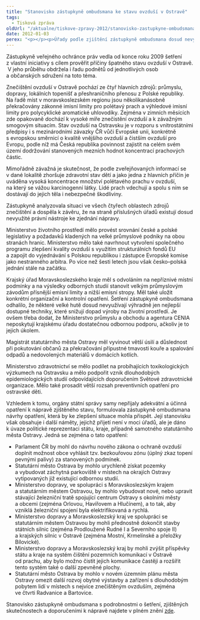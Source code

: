 ```yaml
---
title: "Stanovisko zástupkyně ombudsmana ke stavu ovzduší v Ostravě"
tags:
  - Tisková zpráva
oldUrl: "/aktualne/tiskove-zpravy-2012/stanovisko-zastupkyne-ombudsmana-ke-stavu-ovzdusi-v-ostrave"
date: 2012-01-03
perex: "<p></p><p>Úřady podle zjištění zástupkyně ombudsmana dosud nevyužily všech nástrojů, které mají k dispozici, aby dosáhly snížení znečištění ovzduší v Ostravě na úroveň zákonných limitů. </p>"
---
```


<!-- imported from the old website -->

<p>Zástupkyně veřejného ochránce práv vedla od konce roku 2009 šetření z vlastní iniciativy s cílem prověřit příčiny špatného stavu ovzduší v Ostravě.  V jeho průběhu obdržela i řadu podnětů od jednotlivých osob a občanských sdružení na toto téma.</p><p>Znečištění ovzduší v Ostravě pochází ze čtyř hlavních zdrojů: průmyslu, dopravy, lokálních topenišť a přeshraničního přenosu z Polské republiky. Na řadě míst v moravskoslezském regionu jsou několikanásobně překračovány zákonné imisní limity pro polétavý prach a výhledové imisní limity pro polycyklické aromatické uhlovodíky. Zejména v zimních měsících zde opakovaně dochází k vysoké míře znečistění ovzduší a k závažným smogovým situacím. Stav ovzduší na Ostravsku je v rozporu s vnitrostátními předpisy i s mezinárodními závazky ČR vůči Evropské unii, konkrétně s evropskou směrnicí o kvalitě vnějšího ovzduší a čistším ovzduší pro Evropu, podle níž má Česká republika povinnost zajistit na celém svém území dodržování stanovených mezních hodnot koncentrací prachových částic.</p><p>Mimořádně závažná je skutečnost, že podle zveřejňovaných informací se v dané lokalitě zhoršuje zdravotní stav dětí a jako jedna z hlavních příčin je uváděna vysoká koncentrace množství polétavého prachu v ovzduší, na který se vážou karcinogenní látky. Lidé prach vdechují a spolu s ním se dostávají do jejich těla i nebezpečné škodliviny.</p><p>Zástupkyně analyzovala situaci ve všech čtyřech oblastech zdrojů znečištění a dospěla k závěru, že na straně příslušných úřadů existují dosud nevyužité právní nástroje ke zjednání nápravy.</p><p>Ministerstvo životního prostředí mělo provést srovnání české a polské legislativy a požadavků kladených na velké průmyslové podniky na obou stranách hranic. Ministerstvo mělo také navrhnout vytvoření společného programu zlepšení kvality ovzduší s využitím strukturálních fondů EU a zapojit do vyjednávání s Polskou republikou i zástupce Evropské komise jako nestranného arbitra. Po více než šesti letech jsou však česko–polská jednání stále na začátku.</p><p>Krajský úřad Moravskoslezského kraje měl s odvoláním na nepříznivé místní podmínky a na výsledky odborných studií stanovit velkým průmyslovým závodům přísnější emisní limity a nižší emisní stropy. Měl také uložit konkrétní organizační a kontrolní opatření. Šetření zástupkyně ombudsmana odhalilo, že některé velké hutě dosud nevyužívají výhradně jen nejlepší dostupné techniky, které snižují dopad výroby na životní prostředí. Je ovšem třeba dodat, že Ministerstvo průmyslu a obchodu a agentura CENIA neposkytují krajskému úřadu dostatečnou odbornou podporu, ačkoliv je to jejich úkolem.</p><p>Magistrát statutárního města Ostravy měl vyvinout větší úsilí a důslednost při pokutování občanů za překračování přípustné tmavosti kouře a spalování odpadů a nedovolených materiálů v domácích kotlích.</p><p>Ministerstvo zdravotnictví se mělo podílet na probíhajících toxikologických výzkumech na Ostravsku a mělo podpořit vznik dlouhodobých epidemiologických studií odpovídajících doporučením Světové zdravotnické organizace. Mělo také prosadit větší rozsah preventivních opatření pro ostravské děti.</p><p>Vzhledem k tomu, orgány státní správy samy nepřijaly adekvátní a účinná opatření k nápravě zjištěného stavu, formulovala zástupkyně ombudsmana návrhy opatření, která by ke zlepšení situace mohla přispět. Její stanovisku však obsahuje i další náměty, jejichž přijetí není v moci úřadů, ale je dáno k úvaze politické reprezentaci státu, kraje, případně samotného statutárního města Ostravy. Jedná se zejména o tato opatření:</p><ul><li>Parlament ČR by mohl do návrhu nového zákona o ochraně ovzduší doplnit možnost obce vyhlásit tzv. bezkouřovou zónu (úplný zkaz topení pevnými palivy) za stanovených podmínek.</li><li>Statutární město Ostrava by mohlo urychleně získat pozemky a vybudovat záchytná parkoviště v místech na okrajích Ostravy vytipovaných již existující odbornou studií.</li><li>Ministerstvo dopravy, ve spolupráci s Moravskoslezským krajem a statutárním městem Ostravou, by mohlo vybudovat nové, nebo upravit stávající železniční tratě spojující centrum Ostravy s okolními městy a obcemi (zejména Orlovou, Havířovem a Hlučínem), a to tak, aby vzniklá železniční spojení byla elektrifikovaná a rychlá.</li><li>Ministerstvo dopravy a Moravskoslezský kraj ve spolupráci se statutárním městem Ostravou by mohli přednostně dokončit stavby státních silnic (zejména Prodloužené Rudné I a Severního spoje II) a krajských silnic v Ostravě (zejména Mostní, Krmelínské a přeložky Bílovické).</li><li>Ministerstvo dopravy a Moravskoslezský kraj by mohli zvýšit příspěvky státu a kraje na systém čištění pozemních komunikací v Ostravě od prachu, aby bylo možno čistit jejich komunikace častěji a rozšířit tento systém také o další zpevněné plochy.</li><li>Statutární město Ostrava by mohlo v novém územním plánu města Ostravy omezit další rozvoj obytné výstavby a zařízení s dlouhodobým pobytem lidí v místech s nejvíce znečištěným ovzduším, zejména ve čtvrti Radvanice a Bartovice.</li></ul>Stanovisko zástupkyně ombudsmana s podrobnostmi o šetření, zjištěných skutečnostech a doporučeními k nápravě najdete v plném znění <a href="http://www.ochrance.cz/fileadmin/user_upload/STANOVISKA/Zivotni_prostredi/3792-09-KC-ZSO.pdf" target="_blank">zde</a>.
